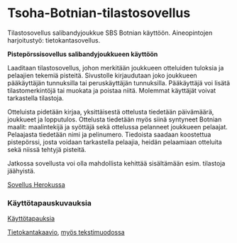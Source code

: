 # Tsoha-Botnian-tilastosovellus
Tilastosovellus salibandyjoukkue SBS Botnian käyttöön. Aineopintojen harjoitustyö: tietokantasovellus.

**Pistepörssisovellus salibandyjoukkueen käyttöön**

Laaditaan tilastosovellus, johon merkitään joukkueen otteluiden tuloksia ja pelaajien tekemiä pisteitä. Sivustolle kirjaudutaan joko joukkueen pääkäyttäjän tunnuksilla tai peruskäyttäjän tunnuksilla. Pääkäyttäjä voi lisätä tilastomerkintöjä tai muokata ja poistaa niitä. Molemmat käyttäjät voivat tarkastella tilastoja.

Otteluista pidetään kirjaa, yksittäisestä ottelusta tiedetään päivämäärä, joukkueet ja lopputulos. Ottelusta tiedetään myös siinä syntyneet Botnian maalit: maalintekijä ja syöttäjä sekä ottelussa pelanneet joukkueen pelaajat. Pelaajasta tiedetään nimi ja pelinumero. Tiedoista saadaan koostettua pistepörssi, josta voidaan tarkastella pelaajia, heidän pelaamiaan otteluita sekä niissä tehtyjä pisteitä.

Jatkossa sovellusta voi olla mahdollista kehittää sisältämään esim. tilastoja jäähyistä.

[Sovellus Herokussa](https://tsoha-botnian-tilastosovellus.herokuapp.com/)

### Käyttötapauskuvauksia

[Käyttötapauksia](https://github.com/Deemusc/Tsoha-Botnian-tilastosovellus/blob/master/documentation/kayttotapaukset.md)

[Tietokantakaavio](https://github.com/Deemusc/Tsoha-Botnian-tilastosovellus/blob/master/documentation/tietokantakaavio_kuvana.png), [myös tekstimuodossa](https://github.com/Deemusc/Tsoha-Botnian-tilastosovellus/blob/master/documentation/tietokantakaavio_tekstina.md)
